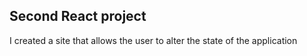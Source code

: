 ## Second React project

I created a site that allows the user to alter the state of the application